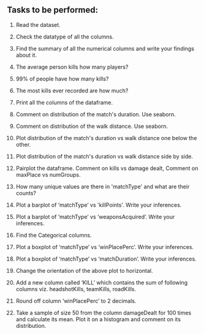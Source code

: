 ## Tasks to be performed:
1. Read the dataset.

2. Check the datatype of all the columns.

3. Find the summary of all the numerical columns and write your findings about it.

4. The average person kills how many players?

5. 99% of people have how many kills?

6. The most kills ever recorded are how much?

7. Print all the columns of the dataframe.

8. Comment on distribution of the match's duration. Use seaborn.

9. Comment on distribution of the walk distance. Use seaborn.

10. Plot distribution of the match's duration vs walk distance one below the other.

11. Plot distribution of the match's duration vs walk distance side by side.

12. Pairplot the dataframe. Comment on kills vs damage dealt, Comment on maxPlace vs numGroups.

13. How many unique values are there in 'matchType' and what are their counts?

14. Plot a barplot of ‘matchType’ vs 'killPoints'. Write your inferences.

15. Plot a barplot of ‘matchType’ vs ‘weaponsAcquired’. Write your inferences.

16. Find the Categorical columns.

17. Plot a boxplot of ‘matchType’ vs ‘winPlacePerc’. Write your inferences.

18. Plot a boxplot of ‘matchType’ vs ‘matchDuration’. Write your inferences.

19. Change the orientation of the above plot to horizontal.

20. Add a new column called ‘KILL’ which contains the sum of following columns viz. headshotKills, teamKills, roadKills.

21. Round off column ‘winPlacePerc’ to 2 decimals.

22. Take a sample of size 50 from the column damageDealt for 100 times and calculate its mean. Plot it on a histogram and comment on its distribution.
